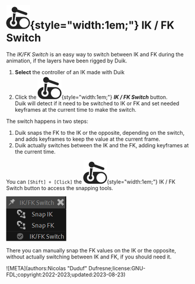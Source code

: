 # ![](../../../img/duik/icons/ik_fk_switch.svg){style="width:1em;"} IK / FK Switch

The *IK/FK Switch* is an easy way to switch between IK and FK during the animation, if the layers have been rigged by Duik.

1. **Select** the controller of an IK made with Duik
2. Click the ![](../../../img/duik/icons/ik_fk_switch.svg){style="width:1em;"} ***IK / FK Switch*** button.  
    Duik will detect if it need to be switched to IK or FK and set needed keyframes at the current time to make the switch.

The switch happens in two steps:

1. Duik snaps the FK to the IK or the opposite, depending on the switch, and adds keyframes to keep the value at the current frame.
2. Duik actually switches between the IK and the FK, adding keyframes at the current time.

You can `[Shift] + [Click]` the ![](../../../img/duik/icons/ik_fk_switch.svg){style="width:1em;"} IK / FK Switch button to access the snapping tools.

![](../../../img/duik/animation/ikfk.png)

There you can manually snap the FK values on the IK or the opposite, without actually switching between IK and FK, if you should need it.


![META](authors:Nicolas "Duduf" Dufresne;license:GNU-FDL;copyright:2022-2023;updated:2023-08-23)
